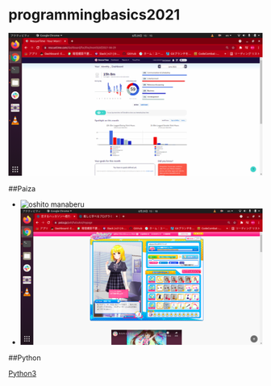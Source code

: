 # programmingbasics2021

![Rescuetime](./image/p1.png)

##Paiza

- ![oshito manaberu](./image/p2.png/p3.png/p4.png)
- ![恋するハッカソン](./image/p3.png)

##Python

[Python3](https://github.com/itc-n21019/lesson.git)
